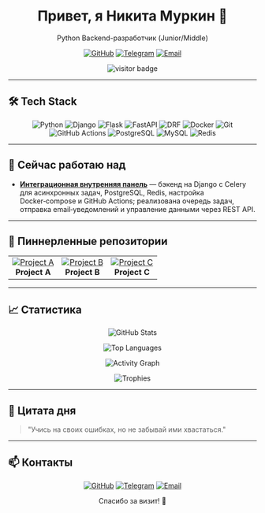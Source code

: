 <div align="center">
  <h1>Привет, я Никита Муркин 👋</h1>
  <p>Python Backend-разработчик (Junior/Middle)</p>
  <p>
    <a href="https://github.com/gvaysman"><img src="https://img.shields.io/badge/GitHub-@gvaysman-181717?style=for-the-badge&logo=github" alt="GitHub"></a>
    <a href="https://t.me/Gvaysman"><img src="https://img.shields.io/badge/Telegram-@Gvaysman-0088cc?style=for-the-badge&logo=telegram" alt="Telegram"></a>
    <a href="mailto:gvaysman1488@mail.ru"><img src="https://img.shields.io/badge/Email-gvaysman1488%40mail.ru-D14836?style=for-the-badge&logo=gmail" alt="Email"></a>
  </p>
  <img src="https://visitor-badge.laobi.icu/badge?page_id=gvaysman.gvaysman" alt="visitor badge"/>
</div>

---

## 🛠️ Tech Stack

<p align="center">
  <img src="https://img.shields.io/badge/-Python-3776AB?style=for-the-badge&logo=python&logoColor=white" alt="Python"/>
  <img src="https://img.shields.io/badge/-Django-092E20?style=for-the-badge&logo=django&logoColor=white" alt="Django"/>
  <img src="https://img.shields.io/badge/-Flask-000000?style=for-the-badge&logo=flask&logoColor=white" alt="Flask"/>
  <img src="https://img.shields.io/badge/-FastAPI-009688?style=for-the-badge&logo=fastapi&logoColor=white" alt="FastAPI"/>
  <img src="https://img.shields.io/badge/-DRF-CA4245?style=for-the-badge&logo=django&logoColor=white" alt="DRF"/>
  <img src="https://img.shields.io/badge/-Docker-2496ED?style=for-the-badge&logo=docker&logoColor=white" alt="Docker"/>
  <img src="https://img.shields.io/badge/-Git-F05032?style=for-the-badge&logo=git&logoColor=white" alt="Git"/>
  <img src="https://img.shields.io/badge/-GitHub_Actions-2088FF?style=for-the-badge&logo=githubactions&logoColor=white" alt="GitHub Actions"/>
  <img src="https://img.shields.io/badge/-PostgreSQL-316192?style=for-the-badge&logo=postgresql&logoColor=white" alt="PostgreSQL"/>
  <img src="https://img.shields.io/badge/-MySQL-4479A1?style=for-the-badge&logo=mysql&logoColor=white" alt="MySQL"/>
  <img src="https://img.shields.io/badge/-Redis-DC382D?style=for-the-badge&logo=redis&logoColor=white" alt="Redis"/>
</p>

---

## 🔭 Сейчас работаю над

- **[Интеграционная внутренняя панель]()** — бэкенд на Django с Celery для асинхронных задач, PostgreSQL, Redis, настройка Docker‑compose и GitHub Actions; реализована очередь задач, отправка email‑уведомлений и управление данными через REST API.

---

## 📂 Пиннерленные репозитории

<table>
  <tr>
    <td align="center">
      <a href="https://github.com/gvaysman/project-a">
        <img src="https://github-readme-stats.vercel.app/api/pin/?username=gvaysman&repo=project-a&theme=vue" alt="Project A" />
      </a>
      <br/>
      <strong>Project A</strong>
    </td>
    <td align="center">
      <a href="https://github.com/gvaysman/project-b">
        <img src="https://github-readme-stats.vercel.app/api/pin/?username=gvaysman&repo=project-b&theme=vue" alt="Project B" />
      </a>
      <br/>
      <strong>Project B</strong>
    </td>
    <td align="center">
      <a href="https://github.com/gvaysman/project-c">
        <img src="https://github-readme-stats.vercel.app/api/pin/?username=gvaysman&repo=project-c&theme=vue" alt="Project C" />
      </a>
      <br/>
      <strong>Project C</strong>
    </td>
  </tr>
</table>

---

## 📈 Статистика

<p align="center">
  <img src="https://github-readme-stats.vercel.app/api?username=gvaysman&show_icons=true&theme=vue" alt="GitHub Stats" />
</p>

<p align="center">
  <img src="https://github-readme-stats.vercel.app/api/top-langs/?username=gvaysman&layout=compact&theme=vue" alt="Top Languages" />
</p>

<p align="center">
  <img src="https://activity-graph.herokuapp.com/graph?username=gvaysman&theme=github" alt="Activity Graph" />
</p>

<p align="center">
  <img src="https://github-profile-trophy.vercel.app/?username=gvaysman&theme=dracula&row=1&column=5" alt="Trophies" />
</p>

---

## 💬 Цитата дня

> "Учись на своих ошибках, но не забывай ими хвастаться."  

---

## 📫 Контакты

<p align="center">
  <a href="https://github.com/gvaysman"><img src="https://img.shields.io/badge/GitHub-@gvaysman-181717?style=for-the-badge&logo=github" alt="GitHub"></a>
  <a href="https://t.me/Gvaysman"><img src="https://img.shields.io/badge/Telegram-@Gvaysman-0088cc?style=for-the-badge&logo=telegram" alt="Telegram"></a>
  <a href="mailto:gvaysman1488@mail.ru"><img src="https://img.shields.io/badge/Email-gvaysman1488%40mail.ru-D14836?style=for-the-badge&logo=gmail" alt="Email"></a>
</p>

<p align="center">Спасибо за визит! 🙏</p>
